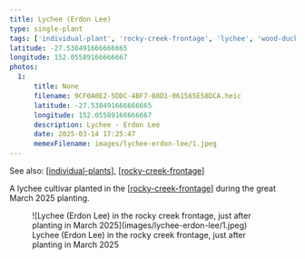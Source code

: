 ```yaml
---
title: Lychee (Erdon Lee)
type: single-plant
tags: ['individual-plant', 'rocky-creek-frontage', 'lychee', 'wood-duck-meadows']
latitude: -27.538491666666665
longitude: 152.05589166666667
photos:
  1:
      title: None
      filename: 9CF0A0E2-5DDC-4BF7-B8D1-061565E58DCA.heic
      latitude: -27.538491666666665
      longitude: 152.05589166666667
      description: Lychee - Erdon Lee
      date: 2025-03-14 17:25:47
      memexFilename: images/lychee-erdon-lee/1.jpeg
---
```


See also: [[individual-plants]], [[rocky-creek-frontage]]

A lychee cultivar planted in the [[rocky-creek-frontage]] during the great March 2025 planting.

<figure markdown>
![Lychee (Erdon Lee) in the rocky creek frontage, just after planting in March 2025](images/lychee-erdon-lee/1.jpeg)
<caption>Lychee (Erdon Lee) in the rocky creek frontage, just after planting in March 2025</caption>
</figure>

[//begin]: # "Autogenerated link references for markdown compatibility"
[individual-plants]: individual-plants "Individual plants"
[rocky-creek-frontage]: ../rocky-creek-frontage "Rocky Creek Frontage"
[//end]: # "Autogenerated link references"